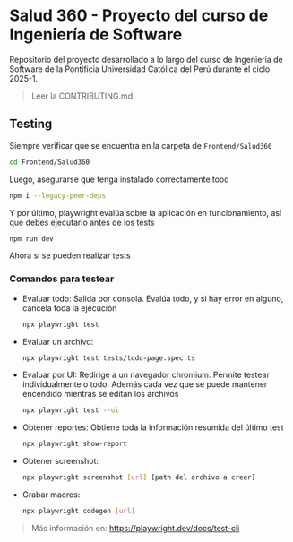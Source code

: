 # Salud 360 - Proyecto del curso de Ingeniería de Software

Repositorio del proyecto desarrollado a lo largo del curso de Ingeniería de Software de la Pontificia Universidad Católica del Perú durante el ciclo 2025-1.

> Leer la CONTRIBUTING.md

## Testing

Siempre verificar que se encuentra en la carpeta de `Frontend/Salud360`

```bash
cd Frontend/Salud360
```

Luego, asegurarse que tenga instalado correctamente tood

```bash
npm i --legacy-peer-deps
```

Y por último, playwright evalúa sobre la aplicación en funcionamiento, así que debes ejecutarlo antes de los tests

```bash
npm run dev
```

Ahora si se pueden realizar tests

### Comandos para testear

- Evaluar todo: Salida por consola. Evalúa todo, y si hay error en alguno, cancela toda la ejecución
  ```bash
  npx playwright test
  ```
- Evaluar un archivo:
  ```bash
  npx playwright test tests/todo-page.spec.ts
  ```
- Evaluar por UI: Redirige a un navegador chromium. Permite testear individualmente o todo. Además cada vez que se puede mantener encendido mientras se editan los archivos
  ```bash
  npx playwright test --ui
  ```
- Obtener reportes: Obtiene toda la información resumida del último test
  ```bash
  npx playwright show-report
  ```
- Obtener screenshot:
  ```bash
  npx playwright screenshot [url] [path del archivo a crear]
  ```
- Grabar macros:
  ```bash
  npx playwright codegen [url]
  ```

> Más información en: https://playwright.dev/docs/test-cli
